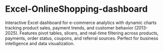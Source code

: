 # Excel-OnlineShopping-dashboard
Interactive Excel dashboard for e-commerce analytics with dynamic charts tracking product sales, payment trends, and customer behavior (2013-2025). Features pivot tables, slicers, and real-time filtering across products, payments, order status, coupons, and referral sources. Perfect for business intelligence and data visualization.
